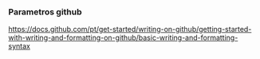 ### Parametros github
https://docs.github.com/pt/get-started/writing-on-github/getting-started-with-writing-and-formatting-on-github/basic-writing-and-formatting-syntax

